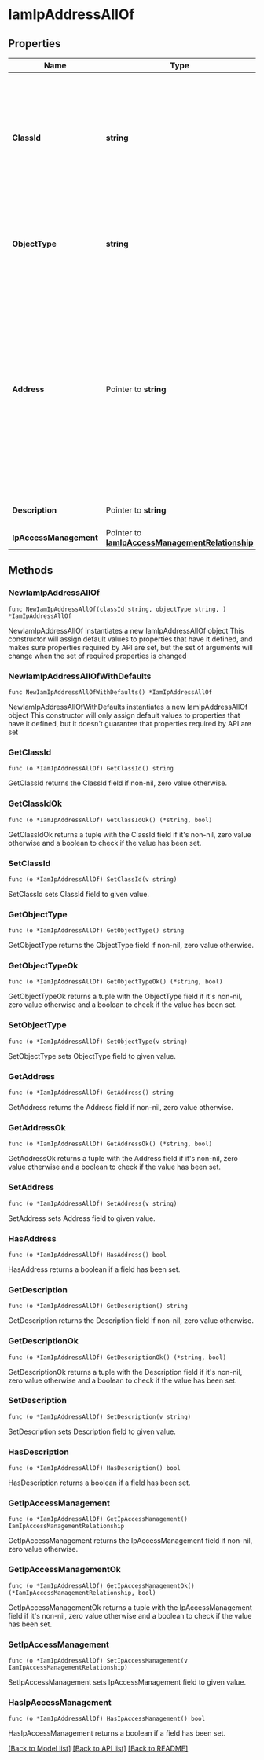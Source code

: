 # IamIpAddressAllOf

## Properties

Name | Type | Description | Notes
------------ | ------------- | ------------- | -------------
**ClassId** | **string** | The fully-qualified name of the instantiated, concrete type. This property is used as a discriminator to identify the type of the payload when marshaling and unmarshaling data. | [default to "iam.IpAddress"]
**ObjectType** | **string** | The fully-qualified name of the instantiated, concrete type. The value should be the same as the &#39;ClassId&#39; property. | [default to "iam.IpAddress"]
**Address** | Pointer to **string** | The Trusted IP range&#39;s address. IP address, CIDR range, and IP address range formats are supported. For example &#39;12.13.14.15&#39;, &#39;12.13.14.0/24&#39;, and &#39;12.13.14.15-12.13.14.200&#39;. Reserved IP ranges &#39;127.0.0.1&#39;, &#39;10.0.0.0/8&#39;, &#39;172.16.0.0/12&#39;, and &#39;192.168.0.0/16&#39; are not allowed. | [optional] 
**Description** | Pointer to **string** | Description of Trusted IP address range. | [optional] 
**IpAccessManagement** | Pointer to [**IamIpAccessManagementRelationship**](iam.IpAccessManagement.Relationship.md) |  | [optional] 

## Methods

### NewIamIpAddressAllOf

`func NewIamIpAddressAllOf(classId string, objectType string, ) *IamIpAddressAllOf`

NewIamIpAddressAllOf instantiates a new IamIpAddressAllOf object
This constructor will assign default values to properties that have it defined,
and makes sure properties required by API are set, but the set of arguments
will change when the set of required properties is changed

### NewIamIpAddressAllOfWithDefaults

`func NewIamIpAddressAllOfWithDefaults() *IamIpAddressAllOf`

NewIamIpAddressAllOfWithDefaults instantiates a new IamIpAddressAllOf object
This constructor will only assign default values to properties that have it defined,
but it doesn't guarantee that properties required by API are set

### GetClassId

`func (o *IamIpAddressAllOf) GetClassId() string`

GetClassId returns the ClassId field if non-nil, zero value otherwise.

### GetClassIdOk

`func (o *IamIpAddressAllOf) GetClassIdOk() (*string, bool)`

GetClassIdOk returns a tuple with the ClassId field if it's non-nil, zero value otherwise
and a boolean to check if the value has been set.

### SetClassId

`func (o *IamIpAddressAllOf) SetClassId(v string)`

SetClassId sets ClassId field to given value.


### GetObjectType

`func (o *IamIpAddressAllOf) GetObjectType() string`

GetObjectType returns the ObjectType field if non-nil, zero value otherwise.

### GetObjectTypeOk

`func (o *IamIpAddressAllOf) GetObjectTypeOk() (*string, bool)`

GetObjectTypeOk returns a tuple with the ObjectType field if it's non-nil, zero value otherwise
and a boolean to check if the value has been set.

### SetObjectType

`func (o *IamIpAddressAllOf) SetObjectType(v string)`

SetObjectType sets ObjectType field to given value.


### GetAddress

`func (o *IamIpAddressAllOf) GetAddress() string`

GetAddress returns the Address field if non-nil, zero value otherwise.

### GetAddressOk

`func (o *IamIpAddressAllOf) GetAddressOk() (*string, bool)`

GetAddressOk returns a tuple with the Address field if it's non-nil, zero value otherwise
and a boolean to check if the value has been set.

### SetAddress

`func (o *IamIpAddressAllOf) SetAddress(v string)`

SetAddress sets Address field to given value.

### HasAddress

`func (o *IamIpAddressAllOf) HasAddress() bool`

HasAddress returns a boolean if a field has been set.

### GetDescription

`func (o *IamIpAddressAllOf) GetDescription() string`

GetDescription returns the Description field if non-nil, zero value otherwise.

### GetDescriptionOk

`func (o *IamIpAddressAllOf) GetDescriptionOk() (*string, bool)`

GetDescriptionOk returns a tuple with the Description field if it's non-nil, zero value otherwise
and a boolean to check if the value has been set.

### SetDescription

`func (o *IamIpAddressAllOf) SetDescription(v string)`

SetDescription sets Description field to given value.

### HasDescription

`func (o *IamIpAddressAllOf) HasDescription() bool`

HasDescription returns a boolean if a field has been set.

### GetIpAccessManagement

`func (o *IamIpAddressAllOf) GetIpAccessManagement() IamIpAccessManagementRelationship`

GetIpAccessManagement returns the IpAccessManagement field if non-nil, zero value otherwise.

### GetIpAccessManagementOk

`func (o *IamIpAddressAllOf) GetIpAccessManagementOk() (*IamIpAccessManagementRelationship, bool)`

GetIpAccessManagementOk returns a tuple with the IpAccessManagement field if it's non-nil, zero value otherwise
and a boolean to check if the value has been set.

### SetIpAccessManagement

`func (o *IamIpAddressAllOf) SetIpAccessManagement(v IamIpAccessManagementRelationship)`

SetIpAccessManagement sets IpAccessManagement field to given value.

### HasIpAccessManagement

`func (o *IamIpAddressAllOf) HasIpAccessManagement() bool`

HasIpAccessManagement returns a boolean if a field has been set.


[[Back to Model list]](../README.md#documentation-for-models) [[Back to API list]](../README.md#documentation-for-api-endpoints) [[Back to README]](../README.md)


